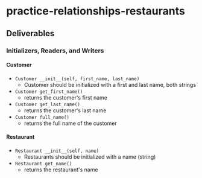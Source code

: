 # practice-relationships-restaurants

## Deliverables

### Initializers, Readers, and Writers

#### Customer

- `Customer __init__(self, first_name, last_name)`
  - Customer should be initialized with a first and last name, both strings
- `Customer get_first_name()`
  - returns the customer's first name
- `Customer get_last_name()`
  - returns the customer's last name
- `Customer full_name()`
  - returns the full name of the customer

#### Restaurant

- `Restaurant __init__(self, name)`
  - Restaurants should be initialized with a name (string)
- `Restaurant get_name()`
  - returns the restaurant's name